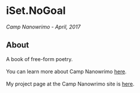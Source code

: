 # iSet.NoGoal
<i>Camp Nanowrimo - April, 2017</i>
## About
A book of free-form poetry.
<br><br>
You can learn more about Camp Nanowrimo <a target="_blank" href="http://campnanowrimo.org/">here</a>.<br><br>
My project page at the Camp Nanowrimo site is <a target="_blank" href="http://campnanowrimo.org/campers/tommyyearginjr/projects/iset-nogoal">here</a>.
